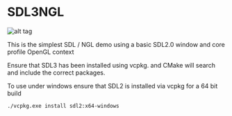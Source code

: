# SDL3NGL

![alt tag](http://nccastaff.bournemouth.ac.uk/jmacey/GraphicsLib/Demos/SDLNGL.png)

This is the simplest SDL / NGL demo using a basic SDL2.0 window and core profile OpenGL context

Ensure that SDL3 has been installed using vcpkg. and CMake will search and include the correct packages. 

To use under windows ensure that SDL2 is installed via vcpkg for a 64 bit build

```
./vcpkg.exe install sdl2:x64-windows
```
